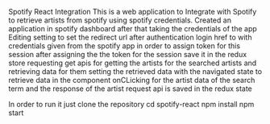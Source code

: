 Spotify React Integration
This is a web application to Integrate with Spotify to retrieve artists from spotify using spotify credentials.
Created an application in spotify dashboard after that taking the credentials of the app 
Editing setting to set the redirect url after authentication
login href to with credentials given from the spotify app in order to assign token for this session
after assigning the the token for the session save it in the redux store 
requesting get apis for getting the artists for the searched artists and retrieving data for them
setting the retrieved data with the navigated state to retrieve data in the component
onCLicking for the artist data of the search term and the response of the artist request api is saved in the redux state

In order to run it 
just clone the repository
cd spotify-react
npm install
npm start
